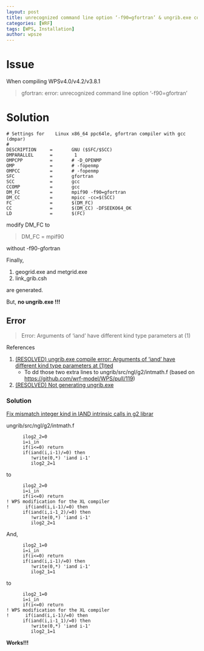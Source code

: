 ```yaml
---
layout: post
title: unrecognized command line option ‘-f90=gfortran’ & ungrib.exe compile error
categories: [WRF]
tags: [WPS, Installation]
author: wpsze
---
```


# Issue

When compiling WPSv4.0/v4.2/v3.8.1

> gfortran: error: unrecognized command line option ‘-f90=gfortran’

# Solution

```
# Settings for    Linux x86_64 ppc64le, gfortran compiler with gcc   (dmpar)
#
DESCRIPTION     =       GNU ($SFC/$SCC)
DMPARALLEL      =        1
OMPCPP          =       # -D_OPENMP
OMP             =       # -fopenmp
OMPCC           =       # -fopenmp
SFC             =       gfortran
SCC             =       gcc
CCOMP           =       gcc
DM_FC           =       mpif90 -f90=gfortran
DM_CC           =       mpicc -cc=$(SCC)
FC              =       $(DM_FC)
CC              =       $(DM_CC) -DFSEEKO64_OK 
LD              =       $(FC)
```

modify DM_FC to

> DM_FC           =       mpif90

without -f90-gfortran

Finally,

1. geogrid.exe and metgrid.exe
2. link_grib.csh

are generated.

But, **no ungrib.exe !!!**

## Error

> Error: Arguments of ‘iand’ have different kind type parameters at (1)

References

1. [(RESOLVED) ungrib.exe compile error: Arguments of ‘iand’ have different kind type parameters at (1)ted](https://forum.mmm.ucar.edu/threads/resolved-ungrib-exe-compile-error-arguments-of-%E2%80%98iand%E2%80%99-have-different-kind-type-parameters-at-1-ted.9409/)
    - To dd those two extra lines to ungrib/src/ngl/g2/intmath.f (based on <https://github.com/wrf-model/WPS/pull/119>)
2. [(RESOLVED) Not generating ungrib.exe](https://forum.mmm.ucar.edu/threads/resolved-not-generating-ungrib-exe.9367/)

### Solution

[Fix mismatch integer kind in IAND intrinsic calls in g2 librar](https://github.com/wrf-model/WPS/pull/119/files/74eb62b1bef320b453151e1eb749dae96616da97#diff-93d876794073a0c3c81a225075d33578e88a2d946b833ba92f0bbcd3d6be9c03)

ungrib/src/ngl/g2/intmath.f

```
      ilog2_2=0
      i=i_in
      if(i<=0) return
      if(iand(i,i-1)/=0) then
         !write(0,*) 'iand i-1'
         ilog2_2=1
```
to 
```
      ilog2_2=0
      i=i_in
      if(i<=0) return
! WPS modification for the XL compiler
!      if(iand(i,i-1)/=0) then
      if(iand(i,i-1_2)/=0) then
         !write(0,*) 'iand i-1'
         ilog2_2=1
```
And,
```
      ilog2_1=0
      i=i_in
      if(i<=0) return
      if(iand(i,i-1)/=0) then
         !write(0,*) 'iand i-1'
         ilog2_1=1
```
to 
```
      ilog2_1=0
      i=i_in
      if(i<=0) return
! WPS modification for the XL compiler
!      if(iand(i,i-1)/=0) then
      if(iand(i,i-1_1)/=0) then
         !write(0,*) 'iand i-1'
         ilog2_1=1
```

**Works!!!**